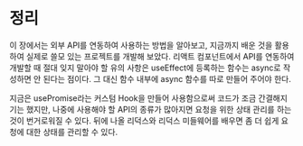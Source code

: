 # 정리

이 장에서는 외부 API를 연동하여 사용하는 방법을 알아보고, 지금까지 배운 것을 활용하여 실제로 쓸모 있는 프로젝트를 개발해 보았다. 리액트 컴포넌트에서 API를 연동하여 개발할 때 절대 잊지 말아야 할 유의 사항은 useEffect에 등록하는 함수는 async로 작성하면 안 된다는 점이다. 그 대신 함수 내부에 async 함수를 따로 만들어 주어야 한다.

지금은 usePromise라는 커스텀 Hook을 만들어 사용함으로써 코드가 조금 간결해지기는 했지만, 나중에 사용해야 할 API의 종류가 많아지면 요청을 위한 상태 관리를 하는 것이 번거로워질 수 있다. 뒤에 나올 리덕스와 리덕스 미들웨어를 배우면 좀 더 쉽게 요청에 대한 상태를 관리할 수 있다.
